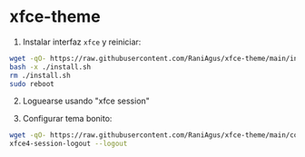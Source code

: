 # xfce-theme

1. Instalar interfaz `xfce` y reiniciar:

```bash
wget -qO- https://raw.githubusercontent.com/RaniAgus/xfce-theme/main/install.sh >> install.sh
bash -x ./install.sh
rm ./install.sh
sudo reboot
```

2. Loguearse usando "xfce session"

3. Configurar tema bonito:

```bash
wget -qO- https://raw.githubusercontent.com/RaniAgus/xfce-theme/main/configure.sh | bash -x
xfce4-session-logout --logout
```

